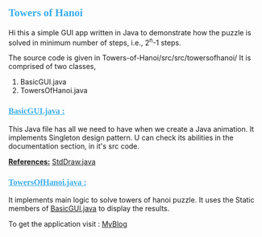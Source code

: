 <h2 style="font-family:calibri;color:#38ACEC">Towers of Hanoi</h2>
Hi this a simple GUI app written in Java to demonstrate how the puzzle is solved in minimum number of steps, i.e., 2<sup>n</sup>-1 steps.

The source code is given in Towers-of-Hanoi/src/src/towersofhanoi/ 
It is comprised of two classes,
<ol>
<li> BasicGUI.java
<li> TowersOfHanoi.java
</ol>

<h3 style="font-family:calibri;color:#38ACEC"><u>BasicGUI.java :</u></h3>
This Java file has all we need to have when we create a Java animation.
It implements Singleton design pattern.
U can check its abilities in the documentation section, in it's src code.

<b><u>References:</u></b> <a href="http://introcs.cs.princeton.edu/java/23recursion/StdDraw.java.html">StdDraw.java</a>


<h3 style="font-family:calibri;color:#38ACEC"><u>TowersOfHanoi.java :</u></h3>
It implements main logic to solve towers of hanoi puzzle.
It uses the Static members of <a href="https://github.com/ram9147/Towers-of-Hanoi/blob/master/src/src/towersofhanoi/BasicGUI.java">BasicGUI.java</a> to display the results.

To get the application visit : <a href="https://ram914.blogspot.in/2017/05/towers-of-hanoi.html">MyBlog</a>
